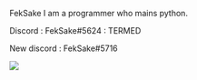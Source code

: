 FekSake
I am a programmer who mains python. 

Discord : FekSake#5624 : TERMED

New discord : FekSake#5716

<a>
    <img src="https://komarev.com/ghpvc/?username=feksake">
</a>
